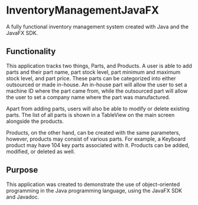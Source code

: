 # InventoryManagementJavaFX
A fully functional inventory management system created with Java and the JavaFX SDK.

## Functionality
This application tracks two things, Parts, and Products. A user is able to add parts and their part name, part stock level, part minimum and maximum stock level, and part price. These parts can be categorized into either outsourced or made in-house. An in-house part will allow the user to set a machine ID where the part came from, while the outsourced part will allow the user to set a company name where the part was manufactured. 

Apart from adding parts, users will also be able to modify or delete existing parts. The list of all parts is shown in a TableView on the main screen alongside the products.

Products, on the other hand, can be created with the same parameters, however, products may consist of various parts. For example, a Keyboard product may have 104 key parts associated with it. Products can be added, modified, or deleted as well. 

## Purpose
This application was created to demonstrate the use of object-oriented programming in the Java programming language, using the JavaFX SDK and Javadoc. 
